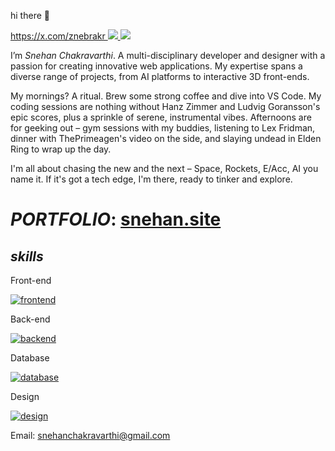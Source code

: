 hi there 👋

<a href="https://x.com/znebrakr">
https://x.com/znebrakr
</a>
<a href="https://www.instagram.com/zznehan/">
<img src="https://img.shields.io/badge/Instagram-%23E4405F.svg?style=for-the-badge&logo=Instagram&logoColor=white">
</a>
<a href="https://www.linkedin.com/in/snehanchakravarthi/">
<img src="https://img.shields.io/badge/Linkedin-%231DA1F2.svg?style=for-the-badge&logo=Linkedin&logoColor=white">
</a>

 I’m _Snehan Chakravarthi_. A multi-disciplinary developer and designer with a passion for creating innovative web applications. My expertise spans a diverse range of projects, from AI platforms to interactive 3D front-ends.

 My mornings? A ritual. Brew some strong coffee and dive into VS Code. My coding sessions are nothing without Hanz Zimmer and Ludvig Goransson's epic scores, plus a sprinkle of serene, instrumental vibes. Afternoons are for geeking out – gym sessions with my buddies, listening to Lex Fridman, dinner with ThePrimeagen's video on the side, and slaying undead in Elden Ring to wrap up the day.

I'm all about chasing the new and the next – Space, Rockets, E/Acc, AI you name it. If it's got a tech edge, I'm there, ready to tinker and explore.

# _PORTFOLIO_: [snehan.site](https://snehan.site)

## _skills_
 Front-end

[![frontend](https://skillicons.dev/icons?i=react,next,threejs,astro)](https://skillicons.dev)

Back-end

[![backend](https://skillicons.dev/icons?i=nodejs,python,flask,fastapi)](https://skillicons.dev)

Database

[![database](https://skillicons.dev/icons?i=postgres,mysql)](https://skillicons.dev)

Design

[![design](https://skillicons.dev/icons?i=figma,blender,ps,ai,ae)](https://skillicons.dev)

Email: snehanchakravarthi@gmail.com
